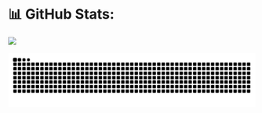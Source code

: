 
# 📊 GitHub Stats:
![](https://nirzak-streak-stats.vercel.app/?user=torvalds&theme=dark&hide_border=false)<br/>

![snake animation](https://raw.githubusercontent.com/sesjaphp/sesjaphp/output/snake.svg)
